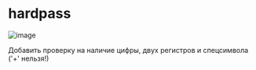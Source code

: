 # hardpass

![image](https://user-images.githubusercontent.com/18138614/165276333-4e5f3595-c062-4558-a27b-df2f63b90b5f.png)

Добавить проверку на наличие цифры, двух регистров и спецсимвола ('+' нельзя!)
